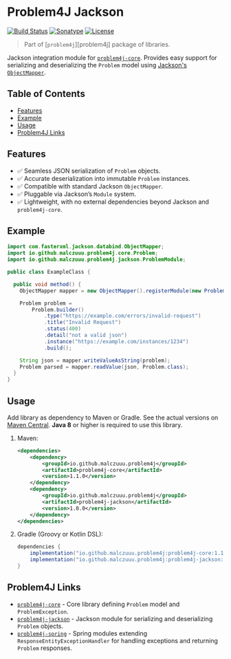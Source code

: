 # Problem4J Jackson

[![Build Status](https://github.com/malczuuu/problem4j-jackson/actions/workflows/gradle-build.yml/badge.svg)](https://github.com/malczuuu/problem4j-jackson/actions/workflows/gradle-build.yml)
[![Sonatype](https://img.shields.io/maven-central/v/io.github.malczuuu.problem4j/problem4j-jackson)](https://central.sonatype.com/artifact/io.github.malczuuu.problem4j/problem4j-jackson)
[![License](https://img.shields.io/github/license/malczuuu/problem4j-jackson)](https://github.com/malczuuu/problem4j-jackson/blob/main/LICENSE)

> Part of [`problem4j`][problem4j] package of libraries.

Jackson integration module for [`problem4j-core`][problem4j-core]. Provides easy support for serializing and
deserializing the `Problem` model using [Jackson's `ObjectMapper`][jackson].

## Table of Contents

- [Features](#features)
- [Example](#example)
- [Usage](#usage)
- [Problem4J Links](#problem4j-links)

## Features

- ✅ Seamless JSON serialization of `Problem` objects.
- ✅ Accurate deserialization into immutable `Problem` instances.
- ✅ Compatible with standard Jackson `ObjectMapper`.
- ✅ Pluggable via Jackson’s `Module` system.
- ✅ Lightweight, with no external dependencies beyond Jackson and `problem4j-core`.

## Example

```java
import com.fasterxml.jackson.databind.ObjectMapper;
import io.github.malczuuu.problem4j.core.Problem;
import io.github.malczuuu.problem4j.jackson.ProblemModule;

public class ExampleClass {

  public void method() {
    ObjectMapper mapper = new ObjectMapper().registerModule(new ProblemModule());

    Problem problem =
        Problem.builder()
            .type("https://example.com/errors/invalid-request")
            .title("Invalid Request")
            .status(400)
            .detail("not a valid json")
            .instance("https://example.com/instances/1234")
            .build();

    String json = mapper.writeValueAsString(problem);
    Problem parsed = mapper.readValue(json, Problem.class);
  }
}
```

## Usage

Add library as dependency to Maven or Gradle. See the actual versions on [Maven Central][maven-central]. **Java 8** or
higher is required to use this library.

1. Maven:
   ```xml
   <dependencies>
       <dependency>
           <groupId>io.github.malczuuu.problem4j</groupId>
           <artifactId>problem4j-core</artifactId>
           <version>1.1.0</version>
       </dependency>
       <dependency>
           <groupId>io.github.malczuuu.problem4j</groupId>
           <artifactId>problem4j-jackson</artifactId>
           <version>1.0.0</version>
       </dependency>
   </dependencies>
   ```
2. Gradle (Groovy or Kotlin DSL):
   ```groovy
   dependencies {
       implementation("io.github.malczuuu.problem4j:problem4j-core:1.1.0")
       implementation("io.github.malczuuu.problem4j:problem4j-jackson:1.0.0")
   }
   ```

## Problem4J Links

- [`problem4j-core`][problem4j-core] - Core library defining `Problem` model and `ProblemException`.
- [`problem4j-jackson`][problem4j-jackson] - Jackson module for serializing and deserializing `Problem` objects.
- [`problem4j-spring`][problem4j-spring] - Spring modules extending `ResponseEntityExceptionHandler` for handling
  exceptions and returning `Problem` responses.

[jackson]: https://github.com/FasterXML/jackson

[maven-central]: https://central.sonatype.com/artifact/io.github.malczuuu.problem4j/problem4j-jackson

[problem4j-core]: https://github.com/malczuuu/problem4j-core

[problem4j-jackson]: https://github.com/malczuuu/problem4j-jackson

[problem4j-spring]: https://github.com/malczuuu/problem4j-spring
